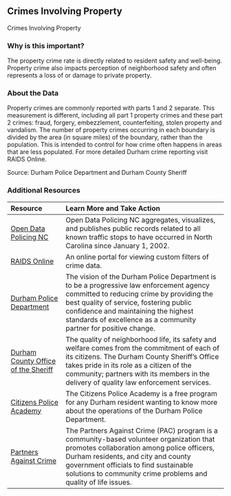 ## Crimes Involving Property
Crimes Involving Property

### Why is this important?
The property crime rate is directly related to resident safety and well-being. Property crime also impacts perception of neighborhood safety and often represents a loss of or damage to private property.

### About the Data
Property crimes are commonly reported with parts 1 and 2 separate. This measurement is different, including all part 1 property crimes and these part 2 crimes: fraud, forgery, embezzlement, counterfeiting, stolen property and vandalism. The number of property crimes occurring in each boundary is divided by the area (in square miles) of the boundary, rather than the population. This is intended to control for how crime often happens in areas that are less populated. For more detailed Durham crime reporting visit RAIDS Online.

Source: Durham Police Department and Durham County Sheriff

### Additional Resources

|Resource | Learn More and Take Action | 
|:--- | :--- |
|[Open Data Policing NC](https://opendatapolicingnc.com/)| Open Data Policing NC aggregates, visualizes, and publishes public records related to all known traffic stops to have occurred in North Carolina since January 1, 2002.
|[RAIDS Online](http://raidsonline.com)| An online portal for viewing custom filters of crime data.
|[Durham Police Department](http://durhamnc.gov/149/Police-Department)| The vision of the Durham Police Department is to be a progressive law enforcement agency committed to reducing crime by providing the best quality of service, fostering public confidence and maintaining the highest standards of excellence as a community partner for positive change.
|[Durham County Office of the Sheriff](http://dconc.gov/government/departments-f-z/sheriff-s-office)| The quality of neighborhood life, its safety and welfare comes from the commitment of each of its citizens. The Durham County Sheriff’s Office takes pride in its role as a citizen of the community; partners with its members in the delivery of quality law enforcement services. 
|[Citizens Police Academy](http://durhamnc.gov/669/Citizens-Police-Academy)| The Citizens Police Academy is a free program for any Durham resident wanting to know more about the operations of the Durham Police Department. 
|[Partners Against Crime](http://durhamnc.gov/201/Partners-Against-Crime)| The Partners Against Crime (PAC) program is a community-based volunteer organization that promotes collaboration among police officers, Durham residents, and city and county government officials to find sustainable solutions to community crime problems and quality of life issues.